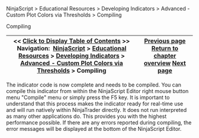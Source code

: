 ﻿


NinjaScript \> Educational Resources \> Developing Indicators \> Advanced \- Custom Plot Colors via Thresholds \> Compiling






















Compiling







| \<\< [Click to Display Table of Contents](compiling5.md) \>\> **Navigation:**     [NinjaScript](ninjascript-1.md) \> [Educational Resources](educational_resources-1.md) \> [Developing Indicators](developing_indicators-1.md) \> [Advanced \- Custom Plot Colors via Thresholds](advanced_-_custom_plot_colors_-1.md) \> Compiling | [Previous page](entering_calculation_logic5-1.md) [Return to chapter overview](advanced_-_custom_plot_colors_-1.md) [Next page](using5-1.md) |
| --- | --- |











The indicator code is now complete and needs to be compiled. You can compile this indicator from within the NinjaScript Editor right mouse button menu "Compile" menu or simply press the F5 key. It is important to understand that this process makes the indicator ready for real\-time use and will run natively within NinjaTrader directly. It does not run interpreted as many other applications do. This provides you with the highest performance possible. If there are any errors reported during compiling, the error messages will be displayed at the bottom of the NinjaScript Editor.








